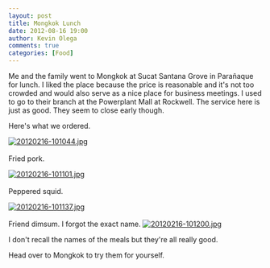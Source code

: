 ```yaml
---
layout: post
title: Mongkok Lunch
date: 2012-08-16 19:00
author: Kevin Olega
comments: true
categories: [Food]
---
```

Me and the family went to Mongkok at Sucat Santana Grove in Parañaque for lunch. I liked the place because the price is reasonable and it's not too crowded and would also serve as a nice place for business meetings. I used to go to their branch at the Powerplant Mall at Rockwell. The service here is just as good. They seem to close early though. 

Here's what we ordered. 

<a href="http://philippineislandliving.com/wp-content/uploads/2012/02/20120216-101044.jpg"><img src="http://philippineislandliving.com/wp-content/uploads/2012/02/20120216-101044.jpg" alt="20120216-101044.jpg" class="alignnone size-full" /></a><br /><br />
Fried pork. 

<a href="http://philippineislandliving.com/wp-content/uploads/2012/02/20120216-101101.jpg"><img src="http://philippineislandliving.com/wp-content/uploads/2012/02/20120216-101101.jpg" alt="20120216-101101.jpg" class="alignnone size-full" /></a><br /><br />
Peppered squid. 

<a href="http://philippineislandliving.com/wp-content/uploads/2012/02/20120216-101137.jpg"><img src="http://philippineislandliving.com/wp-content/uploads/2012/02/20120216-101137.jpg" alt="20120216-101137.jpg" class="alignnone size-full" /></a><br /><br />
Friend dimsum. I forgot the exact name. 
<a href="http://philippineislandliving.com/wp-content/uploads/2012/02/20120216-101200.jpg"><img src="http://philippineislandliving.com/wp-content/uploads/2012/02/20120216-101200.jpg" alt="20120216-101200.jpg" class="alignnone size-full" /></a>


I don't recall the names of the meals but they're all really good. 

Head over to Mongkok to try them for yourself.
